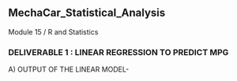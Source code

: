 ## MechaCar_Statistical_Analysis
Module 15 / R and Statistics

### DELIVERABLE 1 : LINEAR REGRESSION TO PREDICT MPG

A) OUTPUT OF THE LINEAR MODEL-
